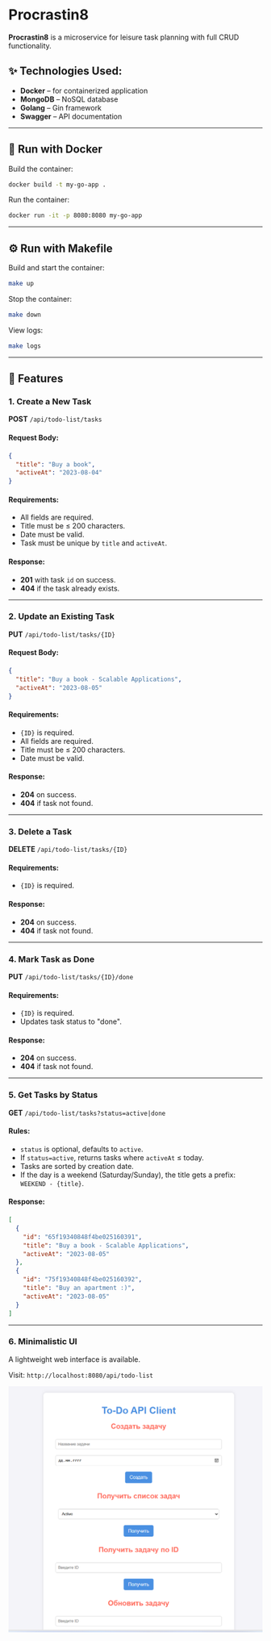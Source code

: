 # Procrastin8

**Procrastin8** is a microservice for leisure task planning with full CRUD functionality.

## ✨ Technologies Used:

* **Docker** – for containerized application
* **MongoDB** – NoSQL database
* **Golang** – Gin framework
* **Swagger** – API documentation

---

## 🚀 Run with Docker

Build the container:

```sh
docker build -t my-go-app .
```

Run the container:

```sh
docker run -it -p 8080:8080 my-go-app
```

---

## ⚙️ Run with Makefile

Build and start the container:

```sh
make up
```

Stop the container:

```sh
make down
```

View logs:

```sh
make logs
```

---

## 🔧 Features

### 1. Create a New Task

**POST** `/api/todo-list/tasks`

#### Request Body:

```json
{
  "title": "Buy a book",
  "activeAt": "2023-08-04"
}
```

#### Requirements:

* All fields are required.
* Title must be ≤ 200 characters.
* Date must be valid.
* Task must be unique by `title` and `activeAt`.

#### Response:

* **201** with task `id` on success.
* **404** if the task already exists.

---

### 2. Update an Existing Task

**PUT** `/api/todo-list/tasks/{ID}`

#### Request Body:

```json
{
  "title": "Buy a book - Scalable Applications",
  "activeAt": "2023-08-05"
}
```

#### Requirements:

* `{ID}` is required.
* All fields are required.
* Title must be ≤ 200 characters.
* Date must be valid.

#### Response:

* **204** on success.
* **404** if task not found.

---

### 3. Delete a Task

**DELETE** `/api/todo-list/tasks/{ID}`

#### Requirements:

* `{ID}` is required.

#### Response:

* **204** on success.
* **404** if task not found.

---

### 4. Mark Task as Done

**PUT** `/api/todo-list/tasks/{ID}/done`

#### Requirements:

* `{ID}` is required.
* Updates task status to "done".

#### Response:

* **204** on success.
* **404** if task not found.

---

### 5. Get Tasks by Status

**GET** `/api/todo-list/tasks?status=active|done`

#### Rules:

* `status` is optional, defaults to `active`.
* If `status=active`, returns tasks where `activeAt` ≤ today.
* Tasks are sorted by creation date.
* If the day is a weekend (Saturday/Sunday), the title gets a prefix: `WEEKEND - {title}`.

#### Response:

```json
[
  {
    "id": "65f19340848f4be025160391",
    "title": "Buy a book - Scalable Applications",
    "activeAt": "2023-08-05"
  },
  {
    "id": "75f19340848f4be025160392",
    "title": "Buy an apartment :)",
    "activeAt": "2023-08-05"
  }
]
```

---

### 6. Minimalistic UI

A lightweight web interface is available.

Visit: `http://localhost:8080/api/todo-list`

![screenshot](image.png)
